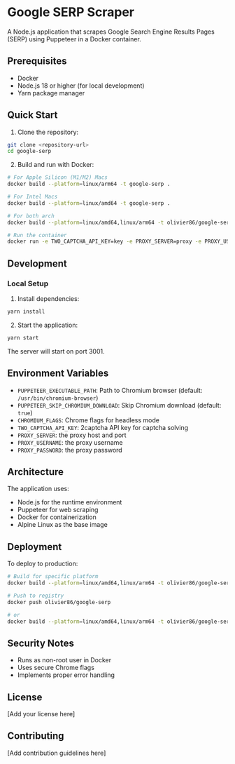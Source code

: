 # Google SERP Scraper

A Node.js application that scrapes Google Search Engine Results Pages (SERP) using Puppeteer in a Docker container.

## Prerequisites

- Docker
- Node.js 18 or higher (for local development)
- Yarn package manager

## Quick Start

1. Clone the repository:

```bash
git clone <repository-url>
cd google-serp
```

2. Build and run with Docker:

```bash
# For Apple Silicon (M1/M2) Macs
docker build --platform=linux/arm64 -t google-serp .

# For Intel Macs
docker build --platform=linux/amd64 -t google-serp .

# For both arch
docker build --platform=linux/amd64,linux/arm64 -t olivier86/google-serp:latest --push .

# Run the container
docker run -e TWO_CAPTCHA_API_KEY=key -e PROXY_SERVER=proxy -e PROXY_USERNAME=username -e PROXY_PASSWORD=password  -p 3001:3001 olivier86/google-serp:latest
```

## Development

### Local Setup

1. Install dependencies:

```bash
yarn install
```

2. Start the application:

```bash
yarn start
```

The server will start on port 3001.

## Environment Variables

- `PUPPETEER_EXECUTABLE_PATH`: Path to Chromium browser (default: `/usr/bin/chromium-browser`)
- `PUPPETEER_SKIP_CHROMIUM_DOWNLOAD`: Skip Chromium download (default: `true`)
- `CHROMIUM_FLAGS`: Chrome flags for headless mode
- `TWO_CAPTCHA_API_KEY`: 2captcha API key for captcha solving
- `PROXY_SERVER`: the proxy host and port
- `PROXY_USERNAME`: the proxy username
- `PROXY_PASSWORD`: the proxy password

## Architecture

The application uses:

- Node.js for the runtime environment
- Puppeteer for web scraping
- Docker for containerization
- Alpine Linux as the base image

## Deployment

To deploy to production:

```bash
# Build for specific platform
docker build --platform=linux/amd64,linux/arm64 -t olivier86/google-serp:latest .

# Push to registry
docker push olivier86/google-serp

# or
docker build --platform=linux/amd64,linux/arm64 -t olivier86/google-serp:latest --push .
```

## Security Notes

- Runs as non-root user in Docker
- Uses secure Chrome flags
- Implements proper error handling

## License

[Add your license here]

## Contributing

[Add contribution guidelines here]
